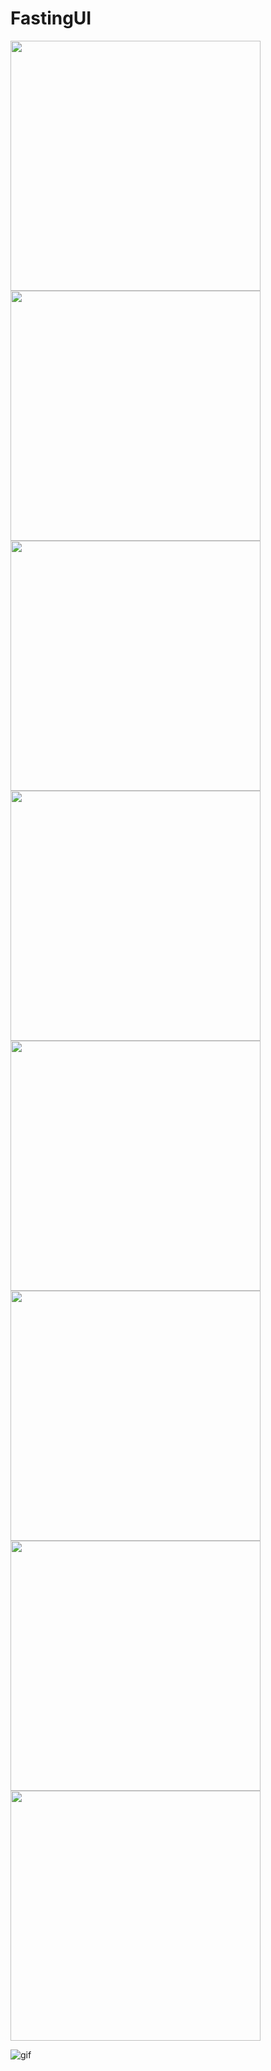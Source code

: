# FastingUI

<img src="ss/1.png" alt="" width="400"/>


<img src="ss/2.png" alt="" width="400"/>



<img src="ss/4.png" alt="" width="400"/>


<img src="ss/5.png" alt="" width="400"/>


<img src="ss/6.png" alt="" width="400"/>


<img src="ss/7.png" alt="" width="400"/>


<img src="ss/8.png" alt="" width="400"/>


<img src="ss/9.png" alt="" width="400"/>

![gif](https://user-images.githubusercontent.com/75196423/184629077-da4dd2d9-f9f3-48c5-8d85-ae89a5a5ffc1.gif)
